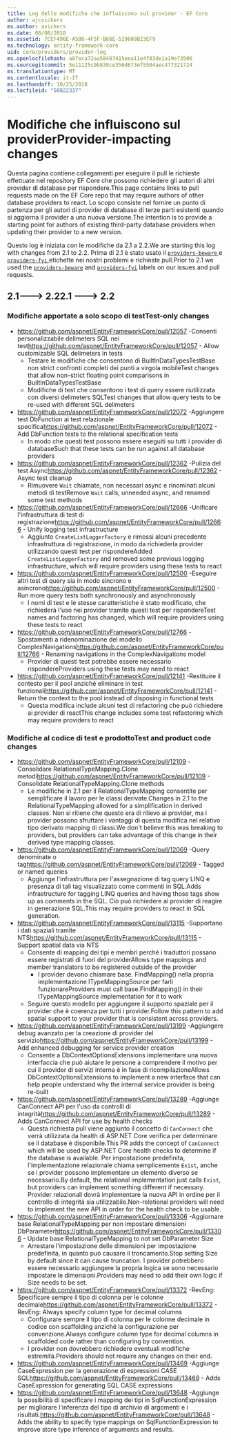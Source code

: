 ```yaml
---
title: Log delle modifiche che influiscono sul provider - EF Core
author: ajcvickers
ms.author: avickers
ms.date: 08/08/2018
ms.assetid: 7CEF496E-A5B0-4F5F-B68E-529609B23EF9
ms.technology: entity-framework-core
uid: core/providers/provider-log
ms.openlocfilehash: a87eca72aa58487415eea11e4f83de1a19e73506
ms.sourcegitcommit: 5e11125c9b838ce356d673ef5504aec477321724
ms.translationtype: MT
ms.contentlocale: it-IT
ms.lasthandoff: 10/25/2018
ms.locfileid: "50022337"
---
```

# <a name="provider-impacting-changes"></a><span data-ttu-id="ca602-102">Modifiche che influiscono sul provider</span><span class="sxs-lookup"><span data-stu-id="ca602-102">Provider-impacting changes</span></span>

<span data-ttu-id="ca602-103">Questa pagina contiene collegamenti per eseguire il pull le richieste effettuate nel repository EF Core che possono richiedere gli autori di altri provider di database per rispondere.</span><span class="sxs-lookup"><span data-stu-id="ca602-103">This page contains links to pull requests made on the EF Core repo that may require authors of other database providers to react.</span></span> <span data-ttu-id="ca602-104">Lo scopo consiste nel fornire un punto di partenza per gli autori di provider di database di terze parti esistenti quando si aggiorna il provider a una nuova versione.</span><span class="sxs-lookup"><span data-stu-id="ca602-104">The intention is to provide a starting point for authors of existing third-party database providers when updating their provider to a new version.</span></span>

<span data-ttu-id="ca602-105">Questo log è iniziata con le modifiche da 2.1 a 2.2.</span><span class="sxs-lookup"><span data-stu-id="ca602-105">We are starting this log with changes from 2.1 to 2.2.</span></span> <span data-ttu-id="ca602-106">Prima di 2.1 è stato usato il [ `providers-beware` ](https://github.com/aspnet/EntityFrameworkCore/labels/providers-beware) e [ `providers-fyi` ](https://github.com/aspnet/EntityFrameworkCore/labels/providers-fyi) etichette nei nostri problemi e richieste pull.</span><span class="sxs-lookup"><span data-stu-id="ca602-106">Prior to 2.1 we used the [`providers-beware`](https://github.com/aspnet/EntityFrameworkCore/labels/providers-beware) and [`providers-fyi`](https://github.com/aspnet/EntityFrameworkCore/labels/providers-fyi) labels on our issues and pull requests.</span></span>

## <a name="21-----22"></a><span data-ttu-id="ca602-107">2.1---> 2.2</span><span class="sxs-lookup"><span data-stu-id="ca602-107">2.1 ---> 2.2</span></span>

### <a name="test-only-changes"></a><span data-ttu-id="ca602-108">Modifiche apportate a solo scopo di test</span><span class="sxs-lookup"><span data-stu-id="ca602-108">Test-only changes</span></span>

* <span data-ttu-id="ca602-109">https://github.com/aspnet/EntityFrameworkCore/pull/12057 -Consenti personalizzabile delimeters SQL nei test</span><span class="sxs-lookup"><span data-stu-id="ca602-109">https://github.com/aspnet/EntityFrameworkCore/pull/12057 - Allow customizable SQL delimeters in tests</span></span>
  * <span data-ttu-id="ca602-110">Testare le modifiche che consentono di BuiltInDataTypesTestBase non strict confronti completi dei punti a virgola mobile</span><span class="sxs-lookup"><span data-stu-id="ca602-110">Test changes that allow non-strict floating point comparisons in BuiltInDataTypesTestBase</span></span>
  * <span data-ttu-id="ca602-111">Modifiche di test che consentono i test di query essere riutilizzata con diversi delimeters SQL</span><span class="sxs-lookup"><span data-stu-id="ca602-111">Test changes that allow query tests to be re-used with different SQL delimeters</span></span>
* <span data-ttu-id="ca602-112">https://github.com/aspnet/EntityFrameworkCore/pull/12072 -Aggiungere test DbFunction ai test relazionale specifica</span><span class="sxs-lookup"><span data-stu-id="ca602-112">https://github.com/aspnet/EntityFrameworkCore/pull/12072 - Add DbFunction tests to the relational specification tests</span></span>
  * <span data-ttu-id="ca602-113">In modo che questi test possono essere eseguiti su tutti i provider di database</span><span class="sxs-lookup"><span data-stu-id="ca602-113">Such that these tests can be run against all database providers</span></span>
* <span data-ttu-id="ca602-114">https://github.com/aspnet/EntityFrameworkCore/pull/12362 -Pulizia del test Async</span><span class="sxs-lookup"><span data-stu-id="ca602-114">https://github.com/aspnet/EntityFrameworkCore/pull/12362 - Async test cleanup</span></span>
  * <span data-ttu-id="ca602-115">Rimuovere `Wait` chiamate, non necessari async e rinominati alcuni metodi di test</span><span class="sxs-lookup"><span data-stu-id="ca602-115">Remove `Wait` calls, unneeded async, and renamed some test methods</span></span>
* <span data-ttu-id="ca602-116">https://github.com/aspnet/EntityFrameworkCore/pull/12666 -Unificare l'infrastruttura di test di registrazione</span><span class="sxs-lookup"><span data-stu-id="ca602-116">https://github.com/aspnet/EntityFrameworkCore/pull/12666 - Unify logging test infrastructure</span></span>
  * <span data-ttu-id="ca602-117">Aggiunto `CreateListLoggerFactory` e rimossi alcuni precedente infrastruttura di registrazione, in modo da richiederla provider utilizzando questi test per rispondere</span><span class="sxs-lookup"><span data-stu-id="ca602-117">Added `CreateListLoggerFactory` and removed some previous logging infrastructure, which will require providers using these tests to react</span></span>
* <span data-ttu-id="ca602-118">https://github.com/aspnet/EntityFrameworkCore/pull/12500 -Eseguire altri test di query sia in modo sincrono e asincrono</span><span class="sxs-lookup"><span data-stu-id="ca602-118">https://github.com/aspnet/EntityFrameworkCore/pull/12500 - Run more query tests both synchronously and asynchronously</span></span>
  * <span data-ttu-id="ca602-119">I nomi di test e le stesse caratteristiche è stato modificato, che richiederà l'uso nei provider tramite questi test per rispondere</span><span class="sxs-lookup"><span data-stu-id="ca602-119">Test names and factoring has changed, which will require providers using these tests to react</span></span>
* <span data-ttu-id="ca602-120">https://github.com/aspnet/EntityFrameworkCore/pull/12766 -Spostamenti a ridenominazione del modello ComplexNavigations</span><span class="sxs-lookup"><span data-stu-id="ca602-120">https://github.com/aspnet/EntityFrameworkCore/pull/12766 - Renaming navigations in the ComplexNavigations model</span></span>
  * <span data-ttu-id="ca602-121">Provider di questi test potrebbe essere necessario rispondere</span><span class="sxs-lookup"><span data-stu-id="ca602-121">Providers using these tests may need to react</span></span>
* <span data-ttu-id="ca602-122">https://github.com/aspnet/EntityFrameworkCore/pull/12141 -Restituire il contesto per il pool anziché eliminare in test funzionali</span><span class="sxs-lookup"><span data-stu-id="ca602-122">https://github.com/aspnet/EntityFrameworkCore/pull/12141 - Return the context to the pool instead of disposing in functional tests</span></span>
  * <span data-ttu-id="ca602-123">Questa modifica include alcuni test di refactoring che può richiedere ai provider di react</span><span class="sxs-lookup"><span data-stu-id="ca602-123">This change includes some test refactoring which may require providers to react</span></span>


### <a name="test-and-product-code-changes"></a><span data-ttu-id="ca602-124">Modifiche al codice di test e prodotto</span><span class="sxs-lookup"><span data-stu-id="ca602-124">Test and product code changes</span></span>

* <span data-ttu-id="ca602-125">https://github.com/aspnet/EntityFrameworkCore/pull/12109 -Consolidare RelationalTypeMapping.Clone metodi</span><span class="sxs-lookup"><span data-stu-id="ca602-125">https://github.com/aspnet/EntityFrameworkCore/pull/12109 - Consolidate RelationalTypeMapping.Clone methods</span></span>
  * <span data-ttu-id="ca602-126">Le modifiche in 2.1 per il RelationalTypeMapping consentite per semplificare il lavoro per le classi derivate.</span><span class="sxs-lookup"><span data-stu-id="ca602-126">Changes in 2.1 to the RelationalTypeMapping allowed for a simplification in derived classes.</span></span> <span data-ttu-id="ca602-127">Non si ritiene che questo era di rilievo ai provider, ma i provider possono sfruttare i vantaggi di questa modifica nel relativo tipo derivato mapping di classi.</span><span class="sxs-lookup"><span data-stu-id="ca602-127">We don't believe this was breaking to providers, but providers can take advantage of this change in their derived type mapping classes.</span></span>
* <span data-ttu-id="ca602-128">https://github.com/aspnet/EntityFrameworkCore/pull/12069 -Query denominate o tag</span><span class="sxs-lookup"><span data-stu-id="ca602-128">https://github.com/aspnet/EntityFrameworkCore/pull/12069 - Tagged or named queries</span></span>
  * <span data-ttu-id="ca602-129">Aggiunge l'infrastruttura per l'assegnazione di tag query LINQ e presenza di tali tag visualizzato come commenti in SQL.</span><span class="sxs-lookup"><span data-stu-id="ca602-129">Adds infrastructure for tagging LINQ queries and having those tags show up as comments in the SQL.</span></span> <span data-ttu-id="ca602-130">Ciò può richiedere ai provider di reagire in generazione SQL.</span><span class="sxs-lookup"><span data-stu-id="ca602-130">This may require providers to react in SQL generation.</span></span>
* <span data-ttu-id="ca602-131">https://github.com/aspnet/EntityFrameworkCore/pull/13115 -Supportano i dati spaziali tramite NTS</span><span class="sxs-lookup"><span data-stu-id="ca602-131">https://github.com/aspnet/EntityFrameworkCore/pull/13115 - Support spatial data via NTS</span></span>
  * <span data-ttu-id="ca602-132">Consente di mapping dei tipi e membri perché i traduttori possano essere registrati di fuori del provider</span><span class="sxs-lookup"><span data-stu-id="ca602-132">Allows type mappings and member translators to be registered outside of the provider</span></span>
    * <span data-ttu-id="ca602-133">I provider devono chiamare base. FindMapping() nella propria implementazione ITypeMappingSource per farli funzionare</span><span class="sxs-lookup"><span data-stu-id="ca602-133">Providers must call base.FindMapping() in their ITypeMappingSource implementation for it to work</span></span>
  * <span data-ttu-id="ca602-134">Seguire questo modello per aggiungere il supporto spaziale per il provider che è coerenza per tutti i provider.</span><span class="sxs-lookup"><span data-stu-id="ca602-134">Follow this pattern to add spatial support to your provider that is consistent across providers.</span></span>
* <span data-ttu-id="ca602-135">https://github.com/aspnet/EntityFrameworkCore/pull/13199 -Aggiungere debug avanzato per la creazione di provider del servizio</span><span class="sxs-lookup"><span data-stu-id="ca602-135">https://github.com/aspnet/EntityFrameworkCore/pull/13199 - Add enhanced debugging for service provider creation</span></span>
  * <span data-ttu-id="ca602-136">Consente a DbContextOptionsExtensions implementare una nuova interfaccia che può aiutare le persone a comprendere il motivo per cui il provider di servizi interna è in fase di ricompilazione</span><span class="sxs-lookup"><span data-stu-id="ca602-136">Allows DbContextOptionsExtensions to implement a new interface that can help people understand why the internal service provider is being re-built</span></span>
* <span data-ttu-id="ca602-137">https://github.com/aspnet/EntityFrameworkCore/pull/13289 -Aggiunge CanConnect API per l'uso da controlli di integrità</span><span class="sxs-lookup"><span data-stu-id="ca602-137">https://github.com/aspnet/EntityFrameworkCore/pull/13289 - Adds CanConnect API for use by health checks</span></span>
  * <span data-ttu-id="ca602-138">Questa richiesta pull viene aggiunto il concetto di `CanConnect` che verrà utilizzata da health di ASP.NET Core verifica per determinare se il database è disponibile.</span><span class="sxs-lookup"><span data-stu-id="ca602-138">This PR adds the concept of `CanConnect` which will be used by ASP.NET Core health checks to determine if the database is available.</span></span> <span data-ttu-id="ca602-139">Per impostazione predefinita, l'implementazione relazionale chiama semplicemente `Exist`, anche se i provider possono implementare un elemento diverso se necessario.</span><span class="sxs-lookup"><span data-stu-id="ca602-139">By default, the relational implementation just calls `Exist`, but providers can implement something different if necessary.</span></span> <span data-ttu-id="ca602-140">Provider relazionali dovrà implementare la nuova API in ordine per il controllo di integrità sia utilizzabile.</span><span class="sxs-lookup"><span data-stu-id="ca602-140">Non-relational providers will need to implement the new API in order for the health check to be usable.</span></span>
* <span data-ttu-id="ca602-141">https://github.com/aspnet/EntityFrameworkCore/pull/13306 -Aggiornare base RelationalTypeMapping per non impostare dimensioni DbParameter</span><span class="sxs-lookup"><span data-stu-id="ca602-141">https://github.com/aspnet/EntityFrameworkCore/pull/13306 - Update base RelationalTypeMapping to not set DbParameter Size</span></span>
  * <span data-ttu-id="ca602-142">Arrestare l'impostazione delle dimensioni per impostazione predefinita, in quanto può causare il troncamento.</span><span class="sxs-lookup"><span data-stu-id="ca602-142">Stop setting Size by default since it can cause truncation.</span></span> <span data-ttu-id="ca602-143">I provider potrebbero essere necessario aggiungere la propria logica se sono necessario impostare le dimensioni.</span><span class="sxs-lookup"><span data-stu-id="ca602-143">Providers may need to add their own logic if Size needs to be set.</span></span>
* <span data-ttu-id="ca602-144">https://github.com/aspnet/EntityFrameworkCore/pull/13372 -RevEng: Specificare sempre il tipo di colonna per le colonne decimale</span><span class="sxs-lookup"><span data-stu-id="ca602-144">https://github.com/aspnet/EntityFrameworkCore/pull/13372 - RevEng: Always specify column type for decimal columns</span></span>
  * <span data-ttu-id="ca602-145">Configurare sempre il tipo di colonna per le colonne decimale in codice con scaffolding anziché la configurazione per convenzione.</span><span class="sxs-lookup"><span data-stu-id="ca602-145">Always configure column type for decimal columns in scaffolded code rather than configuring by convention.</span></span>
  * <span data-ttu-id="ca602-146">I provider non dovrebbero richiedere eventuali modifiche estremità.</span><span class="sxs-lookup"><span data-stu-id="ca602-146">Providers should not require any changes on their end.</span></span>
* <span data-ttu-id="ca602-147">https://github.com/aspnet/EntityFrameworkCore/pull/13469 -Aggiunge CaseExpression per la generazione di espressioni CASE SQL</span><span class="sxs-lookup"><span data-stu-id="ca602-147">https://github.com/aspnet/EntityFrameworkCore/pull/13469 - Adds CaseExpression for generating SQL CASE expressions</span></span>
* <span data-ttu-id="ca602-148">https://github.com/aspnet/EntityFrameworkCore/pull/13648 -Aggiunge la possibilità di specificare i mapping dei tipi in SqlFunctionExpression per migliorare l'inferenza del tipo di archivio di argomenti e i risultati.</span><span class="sxs-lookup"><span data-stu-id="ca602-148">https://github.com/aspnet/EntityFrameworkCore/pull/13648 - Adds the ability to specify type mappings on SqlFunctionExpression to improve store type inference of arguments and results.</span></span>
